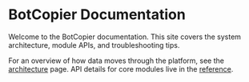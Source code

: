 # BotCopier Documentation

Welcome to the BotCopier documentation. This site covers the system architecture, module APIs, and troubleshooting tips.

For an overview of how data moves through the platform, see the [architecture](architecture.md) page. API details for core modules live in the [reference](api.md).

